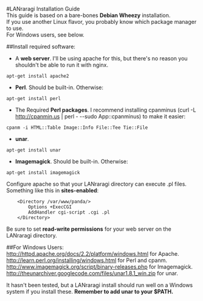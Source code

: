 #LANraragi Installation Guide  
This guide is based on a bare-bones **Debian Wheezy** installation.  
If you use another Linux flavor, you probably know which package manager to use.  
For Windows users, see below.  

##Install required software:  

* A **web server**. I'll be using apache for this, but there's no reason you shouldn't be able to run it with nginx.  
```
apt-get install apache2
```

* **Perl**. Should be built-in. Otherwise:  
```
apt-get install perl
```

* The Required **Perl packages**. I recommend installing cpanminus (curl -L http://cpanmin.us | perl - --sudo App::cpanminus) to make it easier: 
``` 
cpanm -i HTML::Table Image::Info File::Tee Tie::File  
```
* **unar**. 
```
apt-get install unar
```

* **Imagemagick**. Should be built-in. Otherwise:  
```
apt-get install imagemagick
```

Configure apache so that your LANraragi directory can execute .pl files.  
Something like this in **sites-enabled**:  
```
	<Directory /var/www/panda/>
		Options +ExecCGI
		AddHandler cgi-script .cgi .pl
	</Directory>
```

Be sure to set **read-write permissions** for your web server on the LANraragi directory.  

##For Windows Users:  
http://httpd.apache.org/docs/2.2/platform/windows.html for Apache.
http://learn.perl.org/installing/windows.html for Perl and cpanm.  
http://www.imagemagick.org/script/binary-releases.php for Imagemagick.
http://theunarchiver.googlecode.com/files/unar1.8.1_win.zip for unar.

It hasn't been tested, but a LANraragi install should run well on a Windows system if you install these. 
**Remember to add unar to your $PATH.**